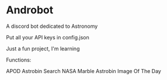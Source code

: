 # Androbot
A discord bot dedicated to Astronomy

Put all your API keys in config.json

Just a fun project, I'm learning



Functions:

APOD
Astrobin Search
NASA Marble
Astrobin Image Of The Day
